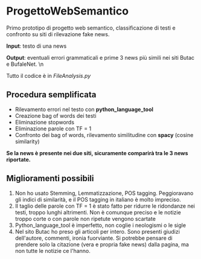 # ProgettoWebSemantico

Primo prototipo di progetto web semantico, classificazione di testi e confronto su siti di rilevazione fake news.

**Input**: testo di una news 

**Output**: eventuali errori grammaticali e prime 3 news più simili nei siti Butac e BufaleNet. \n

Tutto il codice è in _FileAnalysis.py_

## Procedura semplificata

- Rilevamento errori nel testo con **python_language_tool**
- Creazione bag of words dei testi
- Eliminazione stopwords
- Eliminazione parole con TF = 1
- Confronto dei bag of words, rilevamento similitudine con **spacy** (cosine similarity)

**Se la news è presente nei due siti, sicuramente comparirà tra le 3 news riportate.**

## Miglioramenti possibili
1. Non ho usato Stemming, Lemmatizzazione, POS tagging. Peggioravano gli indici di similarità, e il POS tagging in italiano è molto impreciso.
2. Il taglio delle parole con TF = 1 è stato fatto per ridurre le ridondanze nei testi, troppo lunghi altrimenti.
  Non è comunque preciso e le notizie troppo corte o con parole non ripetute vengono scartate
3. Python_language_tool è imperfetto, non coglie i neologismi o le sigle
4. Nel sito Butac ho preso gli articoli per intero. Sono presenti giudizi dell'autore, commenti, ironia fuorviante. Si potrebbe pensare di prendere solo la citazione 
(vera e propria fake news) dalla pagina, ma non tutte le notizie ce l'hanno.
